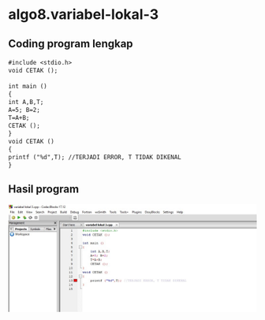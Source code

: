 # algo8.variabel-lokal-3


## Coding program lengkap

    #include <stdio.h>
    void CETAK ();

    int main ()
    {
    int A,B,T;
    A=5; B=2;
    T=A+B;
    CETAK ();
    }
    void CETAK ()
    {
    printf ("%d",T); //TERJADI ERROR, T TIDAK DIKENAL
    }


## Hasil program


![img](https://raw.githubusercontent.com/nurasiyah/algo8.variabel-lokal-3/master/variabel%20lokal%203.jpg)
